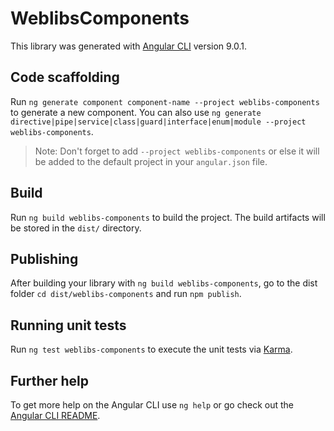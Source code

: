 # WeblibsComponents

This library was generated with [Angular CLI](https://github.com/angular/angular-cli) version 9.0.1.

## Code scaffolding

Run `ng generate component component-name --project weblibs-components` to generate a new component. You can also use `ng generate directive|pipe|service|class|guard|interface|enum|module --project weblibs-components`.
> Note: Don't forget to add `--project weblibs-components` or else it will be added to the default project in your `angular.json` file. 

## Build

Run `ng build weblibs-components` to build the project. The build artifacts will be stored in the `dist/` directory.

## Publishing

After building your library with `ng build weblibs-components`, go to the dist folder `cd dist/weblibs-components` and run `npm publish`.

## Running unit tests

Run `ng test weblibs-components` to execute the unit tests via [Karma](https://karma-runner.github.io).

## Further help

To get more help on the Angular CLI use `ng help` or go check out the [Angular CLI README](https://github.com/angular/angular-cli/blob/master/README.md).
